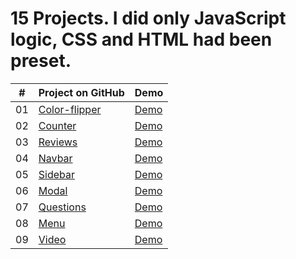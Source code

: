 # 15 Projects. I did only JavaScript logic, CSS and HTML had been preset.

|  #  |                                                        Project on GitHub                                                  |                                         Demo                                                          |
| :-: | ------------------------------------------------------------------------------------------------------------------------- | ------------------------------------------------------------------------------------------------------|
| 01  | [Color-flipper](https://github.com/Matrix-citizen/15-Vanilla-JavaScript-projects/tree/master/01%20-%20Color-flipper)      | [Demo](https://matrix-citizen.online/15%20Vanilla%20JavaScript%20projects/01%20-%20Color-flipper/)    |
| 02  | [Counter](https://github.com/Matrix-citizen/15-Vanilla-JavaScript-projects/tree/master/02%20-%20Counter)                  | [Demo](https://matrix-citizen.online/15%20Vanilla%20JavaScript%20projects/02%20-%20Counter/)          |
| 03  | [Reviews](https://github.com/Matrix-citizen/15-Vanilla-JavaScript-projects/tree/master/03%20-%20Reviews)                  | [Demo](https://matrix-citizen.online/15%20Vanilla%20JavaScript%20projects/03%20-%20Reviews/)          |  
| 04  | [Navbar](https://github.com/Matrix-citizen/15-Vanilla-JavaScript-projects/tree/master/04%20-%20Navbar)                    | [Demo](https://matrix-citizen.online/15%20Vanilla%20JavaScript%20projects/04%20-%20Navbar/index.html) | 
| 05  | [Sidebar](https://github.com/Matrix-citizen/15-Vanilla-JavaScript-projects/tree/master/05%20-%20Sidebar)                  | [Demo](https://matrix-citizen.online/15%20Vanilla%20JavaScript%20projects/05%20-%20Sidebar/)          | 
| 06  | [Modal](https://github.com/Matrix-citizen/15-Vanilla-JavaScript-projects/tree/master/06%20-%20Modal)                      | [Demo](https://matrix-citizen.online/15%20Vanilla%20JavaScript%20projects/06%20-%20Modal/)            |
| 07  | [Questions](https://github.com/Matrix-citizen/15-Vanilla-JavaScript-projects/tree/master/07%20-%20Questions)              | [Demo](https://matrix-citizen.online/15%20Vanilla%20JavaScript%20projects/07%20-%20Questions/)        | 
| 08  | [Menu](https://github.com/Matrix-citizen/15-Vanilla-JavaScript-projects/tree/master/08%20-%20Menu)                        | [Demo](https://matrix-citizen.online/15%20Vanilla%20JavaScript%20projects/08%20-%20Menu/)             | 
| 09  | [Video](https://github.com/Matrix-citizen/15-Vanilla-JavaScript-projects/tree/master/09%20-%20Video)                      | [Demo](https://matrix-citizen.online/15%20Vanilla%20JavaScript%20projects/09%20-%20Video/)            | 











